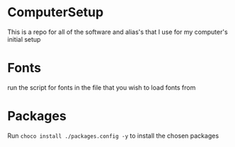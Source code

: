 # ComputerSetup
This is a repo for all of the software and alias's that I use for my computer's initial setup

# Fonts
run the script for fonts in the file that you wish to load fonts from

# Packages
Run `choco install ./packages.config -y` to install the chosen packages